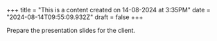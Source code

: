 +++
title = "This is a content created on 14-08-2024 at 3:35PM"
date = "2024-08-14T09:55:09.932Z"
draft = false
+++

  Prepare the presentation slides for the client.
        